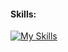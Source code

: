#### Skills:
[![My Skills](https://skillicons.dev/icons?i=angular,react,django,python,bootstrap,ts,js,html,css,mongo,mysql)](https://skillicons.dev)
<!---
tobsailbot/tobsailbot is a ✨ special ✨ repository because its `README.md` (this file) appears on your GitHub profile.
You can click the Preview link to take a look at your changes.
--->
